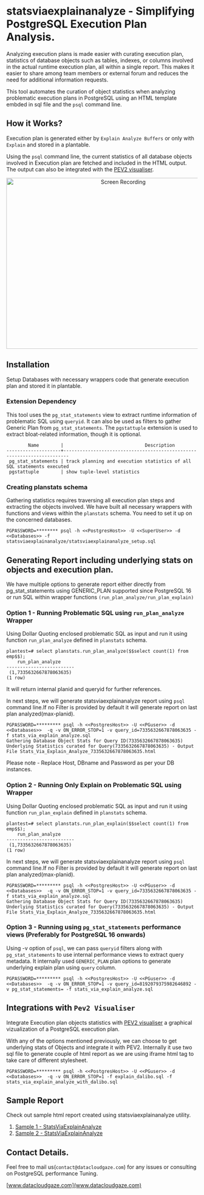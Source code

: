 # statsviaexplainanalyze - Simplifying PostgreSQL Execution Plan Analysis.

Analyzing execution plans is made easier with curating execution plan, statistics of database objects such as tables, indexes, or columns involved in the actual runtime execution plan, all within a single report. This makes it easier to share among team members or external forum and reduces the need for additional information requests.

This tool automates the curation of object statistics when analyzing problematic execution plans in PostgreSQL using an HTML template embded in sql file and the `psql` command line.

## How it Works?
Execution plan is generated either by `Explain Analyze Buffers` or only with `Explain` and stored in a plantable.

Using the `psql` command line, the current statistics of all database objects involved in Execution plan are fetched and included in the HTML output. The output can also be integrated with the [PEV2 visualiser](https://github.com/dalibo/pev2).

<div align="center">
  <img src="https://github.com/user-attachments/assets/6ab56914-2158-44eb-b663-062b861e153b" alt="Screen Recording" width="600" height="450"/>
</div>

## Installation 
Setup Databases with necessary wrappers code that generate execution plan and stored it in plantable.

### Extension Dependency 
This tool uses the `pg_stat_statements` view to extract runtime information of problematic SQL using `queryid`. It can also be used as filters to gather Generic Plan from `pg_stat_statements`. The `pgstattuple` extension is used to extract bloat-related information, though it is optional.

```
        Name        |                              Description
--------------------+------------------------------------------------------------------------
 pg_stat_statements | track planning and execution statistics of all SQL statements executed
 pgstattuple        | show tuple-level statistics

```

### Creating planstats schema
Gathering statistics requires traversing all execution plan steps and extracting the objects involved. We have built all necessary wrappers with functions and views within the `planstats` schema. You need to set it up on the concerned databases.

```
PGPASSWORD=******** psql -h <<PostgresHost>> -U <<SuperUser>> -d <<Databases>> -f statsviaexplainanalyze/statsviaexplainanalyze_setup.sql
```

## Generating Report including underlying stats on objects and execution plan.
We have multiple options to generate report either directly from pg_stat_statements using GENERIC_PLAN supported since PostgreSQL 16 or run SQL within wrapper functions `(run_plan_analyze/run_plan_explain)`

### Option 1 - Running Problematic SQL using `run_plan_analyze` Wrapper

Using Dollar Quoting enclosed problematic SQL as input and run it using function `run_plan_analyze` defined in `planstats` schema.

```
plantest=# select planstats.run_plan_analyze($$select count(1) from emp$$);
    run_plan_analyze
-------------------------
 (1,7335632667878063635)
(1 row)
```
It will return internal planid and queryid for further references.

In next steps, we will generate statsviaexplainanalyze report using `psql` command line.If no Filter is provided by default it will generate report on last plan analyzed(max-planid).

```
PGPASSWORD=********* psql -h <<PostgresHost>> -U <<PGuser>> -d <<Databases>>  -q -v ON_ERROR_STOP=1 -v query_id=7335632667878063635 -f stats_via_explain_analyze.sql
Gathering Database Object Stats for Query ID(7335632667878063635)
Underlying Statistics curated for Query(7335632667878063635) - Output File Stats_Via_Explain_Analyze_7335632667878063635.html
```

Please note - Replace Host, DBname and Password as per your DB instances.

### Option 2 - Running Only Explain on Problematic SQL using Wrapper

Using Dollar Quoting enclosed problematic SQL as input and run it using function `run_plan_explain` defined in `planstats` schema.

```
plantest=# select planstats.run_plan_explain($$select count(1) from emp$$);
    run_plan_analyze
-------------------------
 (1,7335632667878063635)
(1 row)
```

In next steps, we will generate statsviaexplainanalyze report using `psql` command line.If no Filter is provided by default it will generate report on last plan analyzed(max-planid).

```
PGPASSWORD=********* psql -h <<PostgresHost>> -U <<PGuser>> -d <<Databases>>  -q -v ON_ERROR_STOP=1 -v query_id=7335632667878063635 -f stats_via_explain_analyze.sql
Gathering Database Object Stats for Query ID(7335632667878063635)
Underlying Statistics curated for Query(7335632667878063635) - Output File Stats_Via_Explain_Analyze_7335632667878063635.html
```

### Option 3 - Running using `pg_stat_statements` performance views (Preferably for PostgreSQL 16 onwards)
Using -v option of `psql`, we can pass `queryid` filters along with `pg_stat_statements` to use internal performance views to extract query metadata. It internally used `GENERIC_PLAN` plan options to generate underlying explain plan using `query` column.

```
PGPASSWORD=********* psql -h <<PostgresHost>> -U <<PGuser>> -d <<Databases>>  -q -v ON_ERROR_STOP=1 -v query_id=8192079375982646892 -v pg_stat_statements= -f stats_via_explain_analyze.sql
```

## Integrations with `Pev2 Visualiser`
Integrate Execution plan objects statistics with [PEV2 visualiser](https://github.com/dalibo/pev2) a graphical vizualization of a PostgreSQL execution plan.

With any of the options mentioned previously, we can choose to get underlying stats of Objects and integrate it with PEV2. 
Internally it use two sql file to generate couple of html report as we are using iframe html tag to take care of different stylesheet.

```
PGPASSWORD=********* psql -h <<PostgresHost>> -U <<PGuser>> -d <<Databases>>  -q -v ON_ERROR_STOP=1 -f explain_dalibo.sql -f stats_via_explain_analyze_with_dalibo.sql
```
## Sample Report 
Check out sample html report created using  statsviaexplainanalyze utility.
1. [Sample 1 - StatsViaExplainAnalyze](https://htmlpreview.github.io/?https://github.com/dcgadmin/statsviaexplainanalyze/blob/main/samplereport/Stats_Via_Explain_Analyze_7740365855379636009.html)
2. [Sample 2 - StatsViaExplainAnalyze](https://htmlpreview.github.io/?https://github.com/dcgadmin/statsviaexplainanalyze/blob/main/samplereport/Stats_Via_Explain_Analyze_1545576602608240663.html)

## Contact Details.
Feel free to mail us(`contact@datacloudgaze.com`) for any issues or consulting on PostgreSQL performance Tuning.

[www.datacloudgaze.com](www.datacloudgaze.com)


